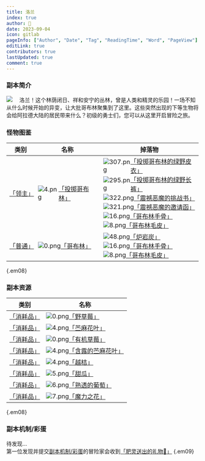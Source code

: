 ```yaml
---
title: 洛兰
index: true
author: 🍓
date: 2023-09-04
icon: gitlab
pageInfo: ["Author", "Date", "Tag", "ReadingTime", "Word", "PageView"]
editLink: true
contributors: true
lastUpdated: true
comment: true
---
```


### 副本简介
<div class="walkthrough-dungeon-intro">
<img src="/assets/images/ImagePacks2/sprite_worldmap_selectdungeonslot/elvengard.img/0.png">
<span style="margin-left: 1em;">洛兰！这个林荫闭日、祥和安宁的丛林，曾是人类和精灵的乐园！一场不知从什么时候开始的异变，让大批哥布林聚集到了这里。这些突然出现的下等生物将会给阿拉德大陆的居民带来什么？初级的勇士们，您可以从这里开启冒险之旅。</span>
</div>

### 怪物图鉴
| 类别                         | 名称                                                                                                                                                              | 掉落物                                                                                                                                                                                                                                                                                                                                                         |
|----------------------------|-----------------------------------------------------------------------------------------------------------------------------------------------------------------|-------------------------------------------------------------------------------------------------------------------------------------------------------------------------------------------------------------------------------------------------------------------------------------------------------------------------------------------------------------|
| [「领主」](https://rfo.wiki/#) | <span style="display: flex; align-items: center;">![4.png](/assets/images/ImagePacks2/sprite_monster/monsterface.img/4.png)[「投掷哥布林」](https://rfo.wiki/#)</span> | <span class="rarity3" style="display: flex; align-items: center;">![307.png](/assets/images/ImagePacks2/sprite_item_common/coat.img/307.png)[「投掷哥布林的绿野皮衣」](https://rfo.wiki/#)</span><span class="rarity3" style="display: flex; align-items: center;">![295.png](/assets/images/ImagePacks2/sprite_item_common/pants.img/295.png)[「投掷哥布林的绿野长裤」](https://rfo.wiki/#)</span><span class="rarity2" style="display: flex; align-items: center;">![322.png](/assets/images/ImagePacks2/sprite_item_stackable/material.img/322.png)[「震撼恶魔的挑战书」](https://rfo.wiki/#)</span><span class="rarity2" style="display: flex; align-items: center;">![321.png](/assets/images/ImagePacks2/sprite_item_stackable/material.img/321.png)[「震撼恶魔的邀请函」](https://rfo.wiki/#)</span><span class="rarity0" style="display: flex; align-items: center;">![16.png](/assets/images/ImagePacks2/sprite_item/iconstackable.img/16.png)[「哥布林手骨」](https://rfo.wiki/#)</span><span class="rarity0" style="display: flex; align-items: center;">![8.png](/assets/images/ImagePacks2/sprite_item/iconmaterial.img/8.png)[「哥布林毛皮」](https://rfo.wiki/#)</span> |
| [「普通」](https://rfo.wiki/#) | <span style="display: flex; align-items: center;">![0.png](/assets/images/ImagePacks2/sprite_monster/monsterface.img/0.png)[「哥布林」](https://rfo.wiki/#)</span>   | <span class="rarity1" style="display: flex; align-items: center;">![48.png](/assets/images/ImagePacks2/sprite_item_stackable/material.img/48.png)[「炉岩炭」](https://rfo.wiki/#)</span><span class="rarity0" style="display: flex; align-items: center;">![16.png](/assets/images/ImagePacks2/sprite_item/iconstackable.img/16.png)[「哥布林手骨」](https://rfo.wiki/#)</span><span class="rarity0" style="display: flex; align-items: center;">![8.png](/assets/images/ImagePacks2/sprite_item/iconmaterial.img/8.png)[「哥布林毛皮」](https://rfo.wiki/#)</span> |

{.em08}

### 副本资源
| 类别                          | 名称                                                                                                                                                                                     |
|-----------------------------|----------------------------------------------------------------------------------------------------------------------------------------------------------------------------------------|
| [「消耗品」](https://rfo.wiki/#) | <span class="rarity1" style="display: flex; align-items: center;">![0.png](/assets/images/ImagePacks2/sprite_item/iconstackable.img/0.png)[「野草莓」](https://rfo.wiki/#)</span>           |
| [「消耗品」](https://rfo.wiki/#) | <span class="rarity1" style="display: flex; align-items: center;">![4.png](/assets/images/ImagePacks2/sprite_item/iconstackable.img/4.png)[「苎麻花叶」](https://rfo.wiki/#)</span>          |
| [「消耗品」](https://rfo.wiki/#) | <span class="rarity1" style="display: flex; align-items: center;">![0.png](/assets/images/ImagePacks2/sprite_item/iconstackable.img/0.png)[「有机草莓」](https://rfo.wiki/#)</span>          |
| [「消耗品」](https://rfo.wiki/#) | <span class="rarity1" style="display: flex; align-items: center;">![4.png](/assets/images/ImagePacks2/sprite_item/iconstackable.img/4.png)[「含露的苎麻花叶」](https://rfo.wiki/#)</span>       |
| [「消耗品」](https://rfo.wiki/#) | <span class="rarity1" style="display: flex; align-items: center;">![4.png](/assets/images/ImagePacks2/sprite_item_stackable/consumption.img/4.png)[「越桔」](https://rfo.wiki/#)</span>    |
| [「消耗品」](https://rfo.wiki/#) | <span class="rarity1" style="display: flex; align-items: center;">![5.png](/assets/images/ImagePacks2/sprite_item_stackable/consumption.img/5.png)[「甜瓜」](https://rfo.wiki/#)</span>    |
| [「消耗品」](https://rfo.wiki/#) | <span class="rarity1" style="display: flex; align-items: center;">![6.png](/assets/images/ImagePacks2/sprite_item_stackable/consumption.img/6.png)[「熟透的葡萄」](https://rfo.wiki/#)</span> |
| [「消耗品」](https://rfo.wiki/#) | <span class="rarity1" style="display: flex; align-items: center;">![7.png](/assets/images/ImagePacks2/sprite_item_stackable/consumption.img/7.png)[「魔力之花」](https://rfo.wiki/#)</span>  |

{.em08}

### 副本机制/彩蛋

待发现...<br />
第一位发现并提交[副本机制/彩蛋](https://rfo.wiki/#)的冒险家会收到[「肥灵送出的礼物🎁」](https://rfo.wiki/#)
{.em09}


